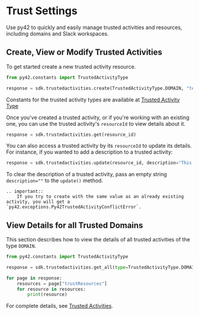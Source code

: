 # Trust Settings

Use py42 to quickly and easily manage trusted activities and resources, including domains and Slack workspaces.

## Create, View or Modify Trusted Activities

To get started create a new trusted activity resource.

```python
from py42.constants import TrustedActivityType

response = sdk.trustedactivities.create(TrustedActivityType.DOMAIN, "test-domain.com")
```
Constants for the trusted activity types are available at [Trusted Activity Type](../methoddocs/constants.html#py42.constants.TrustedActivityType)


Once you've created a trusted activity, or if you're working with an existing one, you can use the trusted activity's `resourceId` to view details about it.

```python
response = sdk.trustedactivities.get(resource_id)

```

You can also access a trusted activity by its `resourceId` to update its details.  For instance, if you wanted to add a description to a trusted activity:

```python
response = sdk.trustedactivities.update(resource_id, description="This is a trusted activity.")
```

To clear the description of a trusted activity, pass an empty string `description=""` to the `update()` method.

```eval_rst
.. important::
    If you try to create with the same value as an already existing activity, you will get a `py42.exceptions.Py42TrustedActivityConflictError`.

```

## View Details for all Trusted Domains

This section describes how to view the details of all trusted activities of the type `DOMAIN`.

```python
from py42.constants import TrustedActivityType

response = sdk.trustedactivities.get_all(type=TrustedActivityType.DOMAIN)

for page in response:
    resources = page["trustResources"]
    for resource in resources:
        print(resource)
```
For complete details, see
 [Trusted Activities](../methoddocs/trustedactivities.md).
